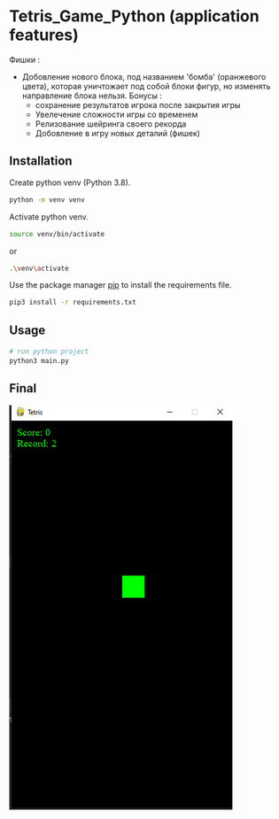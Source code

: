 # Tetris_Game_Python (application features)
Фишки :
* Добовление нового блока, под названием 'бомба' (оранжевого цвета), которая уничтожает под собой блоки фигур, но изменять направление  блока нельзя.
Бонусы :
  * сохранение результатов игрока после закрытия игры
  * Увелечение сложности игры со временем
  * Релизование шейринга своего рекорда
  * Добовление в игру новых деталий (фишек)

## Installation

Create python venv (Python 3.8).

```bash
python -m venv venv
```
Activate python venv.

```bash
source venv/bin/activate
```
or 
```bash
.\venv\activate
```
Use the package manager [pip](https://pip.pypa.io/en/stable/) to install the requirements file.

```bash
pip3 install -r requirements.txt
```

## Usage

```bash
# run python project 
python3 main.py
```

## Final
![tetris](screenshot/interface.jpg "Tetris")